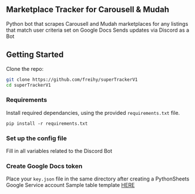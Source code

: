 ## Marketplace Tracker for Carousell & Mudah
Python bot that scrapes Carousell and Mudah marketplaces for any listings that match user criteria set on Google Docs
Sends updates via Discord as a Bot

## Getting Started
Clone the repo:
  ```bash
  git clone https://github.com/freihy/superTrackerV1
  cd superTrackerV1
  ```  

### Requirements
Install required dependancies, using the provided ```requirements.txt``` file.
```
pip install -r requirements.txt
```

### Set up the config file 
Fill in all variables related to the Discord Bot

### Create Google Docs token
Place your ```key.json``` file in the same directory after creating a PythonSheets Google Service account
Sample table template [HERE](https://docs.google.com/spreadsheets/d/17RrTJ7xwhjuT_6WigXPcPudfp5fKl1fONUcB0vuSmdo/edit?usp=sharing)